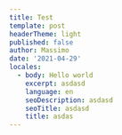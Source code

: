 ```yaml
---
title: Test
template: post
headerTheme: light
published: false
author: Massimo
date: '2021-04-29'
locales:
  - body: Hello world
    excerpt: asdasd
    language: en
    seoDescription: asdasd
    seoTitle: asdasd
    title: asdas
---
```


